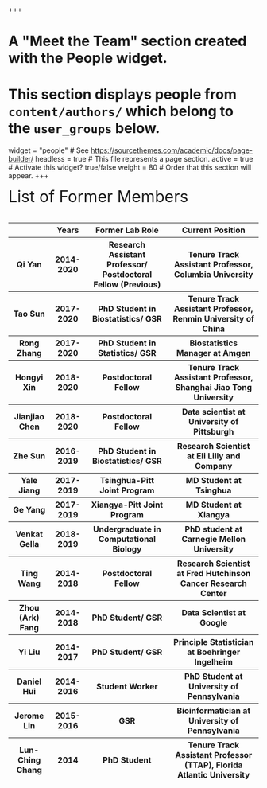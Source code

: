 +++
# A "Meet the Team" section created with the People widget.
# This section displays people from `content/authors/` which belong to the `user_groups` below.

widget = "people"  # See https://sourcethemes.com/academic/docs/page-builder/
headless = true  # This file represents a page section.
active = true  # Activate this widget? true/false
weight = 80  # Order that this section will appear.
+++

<div style="text-align: left"><font size="6"> List of Former Members</font> </div>
<br>
<table class="table">
  <!-- <caption>List of former lab members</caption> -->
  
  <thead class="thead-light">
    <tr>
      <th scope="col"></th>
      <th scope="col">Years</th>
      <th scope="col">Former Lab Role</th>
      <th scope="col">Current Position</th>
    </tr>
  </thead>
  <thead class="thead-light">
    <tr>
      <th scope="col">Qi Yan</th>
      <th scope="col">2014-2020</th>
      <th scope="col">Research Assistant Professor/ Postdoctoral Fellow (Previous)</th>
      <th scope="col">Tenure Track Assistant Professor, Columbia University</th>
    </tr>
  </thead>
  <thead class="thead-light">
    <tr>
      <th scope="col">Tao Sun</th>
      <th scope="col">2017-2020</th>
      <th scope="col">PhD Student in Biostatistics/ GSR</th>
      <th scope="col">Tenure Track Assistant Professor, Renmin University of China</th>
    </tr>
  </thead>
  <thead class="thead-light">
    <tr>
      <th scope="col">Rong Zhang</th>
      <th scope="col">2017-2020</th>
      <th scope="col">PhD Student in Statistics/ GSR</th>
      <th scope="col">Biostatistics Manager at Amgen</th>
    </tr>
  </thead>
  <thead class="thead-light">
    <tr>
      <th scope="col">Hongyi Xin</th>
      <th scope="col">2018-2020</th>
      <th scope="col">Postdoctoral Fellow</th>
      <th scope="col">Tenure Track Assistant Professor, Shanghai Jiao Tong University</th>
    </tr>
  </thead>
  <thead class="thead-light">
    <tr>
      <th scope="col">Jianjiao Chen</th>
      <th scope="col">2018-2020</th>
      <th scope="col">Postdoctoral Fellow</th>
      <th scope="col">Data scientist at University of Pittsburgh</th>
    </tr>
  </thead>
  <thead class="thead-light">
    <tr>
      <th scope="col">Zhe Sun</th>
      <th scope="col">2016-2019</th>
      <th scope="col">PhD Student in Biostatistics/ GSR</th>
      <th scope="col">Research Scientist at Eli Lilly and Company</th>
    </tr>
  </thead>
  <thead class="thead-light">
    <tr>
      <th scope="col">Yale Jiang</th>
      <th scope="col">2017-2019</th>
      <th scope="col">Tsinghua-Pitt Joint Program</th>
      <th scope="col">MD Student at Tsinghua</th>
    </tr>
  </thead>
  <thead class="thead-light">
    <tr>
      <th scope="col">Ge Yang</th>
      <th scope="col">2017-2019</th>
      <th scope="col">Xiangya-Pitt Joint Program</th>
      <th scope="col">MD Student at Xiangya</th>
    </tr>
  </thead>
  <thead class="thead-light">
    <tr>
      <th scope="col">Venkat Gella</th>
      <th scope="col">2018-2019</th>
      <th scope="col">Undergraduate in Computational Biology</th>
      <th scope="col">PhD student at Carnegie Mellon University</th>
    </tr>
  </thead>
  <thead class="thead-light">
    <tr>
      <th scope="col">Ting Wang</th>
      <th scope="col">2014-2018</th>
      <th scope="col">Postdoctoral Fellow</th>
      <th scope="col">Research Scientist at Fred Hutchinson Cancer Research Center</th>
    </tr>
  </thead>
  <thead class="thead-light">
    <tr>
      <th scope="col">Zhou (Ark) Fang</th>
      <th scope="col">2014-2018</th>
      <th scope="col">PhD Student/ GSR</th>
      <th scope="col">Data Scientist at Google</th>
    </tr>
  </thead>
  <thead class="thead-light">
    <tr>
      <th scope="col">Yi Liu</th>
      <th scope="col">2014-2017</th>
      <th scope="col">PhD Student/ GSR</th>
      <th scope="col">Principle Statistician at Boehringer Ingelheim</th>
    </tr>
  </thead>
  <thead class="thead-light">
    <tr>
      <th scope="col">Daniel Hui</th>
      <th scope="col">2014-2016</th>
      <th scope="col">Student Worker</th>
      <th scope="col">PhD Student at University of Pennsylvania</th>
    </tr>
  </thead>
  <thead class="thead-light">
    <tr>
      <th scope="col">Jerome Lin</th>
      <th scope="col">2015-2016</th>
      <th scope="col">GSR</th>
      <th scope="col">Bioinformatician at University of Pennsylvania</th>
    </tr>
  </thead>
  <thead class="thead-light">
    <tr>
      <th scope="col">Lun-Ching Chang</th>
      <th scope="col">2014</th>
      <th scope="col">PhD Student</th>
      <th scope="col">Tenure Track Assistant Professor (TTAP), Florida Atlantic University</th>
    </tr>
  </thead>
  
  
  
  
  
  
<!--
  <tbody class="thead-dark">
    <tr class="table-info">
      <td>Qi Yan</td>
      <td>2014-2020</td>
      <td>Research Assistant Professor/ Postdoctoral Fellow (Previous)</td>
      <td>Tenure Track Assistant Professor, Columbia University</td>
    </tr>
    <tr>
      <td>Tao Sun</td>
      <td>2017-2020</td>
      <td>BIOST PhD Student/ GSR</td>
      <td>Tenure Track Assistant Professor, Renmin University of China</td>
    </tr>
    <tr>
      <td>Rong Zhang</td>
      <td>2017-2020</td>
      <td>PhD Student in Statistics/ GSR</td>
      <td>Biostatistics Manager at Amgen</td>
    </tr>
    <tr>
      <td>Hongyi Xin</td>
      <td>2018-2020</td>
      <td>Postdoctoral Fellow</td>
      <td>Tenure Track Assistant Professor, Shanghai Jiao Tong University</td>
    </tr>
    <tr>
      <td>Jianjiao Chen</td>
      <td>2018-2020</td>
      <td>Postdoctoral Fellow</td>
      <td>Data scientist at University of Pittsburgh</td>
    </tr>
    <tr>
      <td>Zhe Sun</td>
      <td>2016-2019</td>
      <td>PhD Student/ GSR</td>
      <td>Research Scientist at Eli Lilly and Company</td>
    </tr>
    <tr>
      <td>Yale Jiang</td>
      <td>2017-2019</td>
      <td>Tsinghua-Pitt Joint Program</td>
      <td>MD Student at Tsinghua</td>
    </tr>
    <tr>
      <td>Ge Yang</td>
      <td>2017-2019</td>
      <td>Xiangya-Pitt Joint Program</td>
      <td>MD Student at Xiangya</td>
    </tr>
    <tr>
      <td>Venkat Gella</td>
      <td>2018-2019</td>
      <td>Undergraduate in Computational Biology</td>
      <td>PhD student at Carnegie Mellon University</td>
    </tr>
    <tr>
      <td>Ting Wang</td>
      <td>2014-2018</td>
      <td>Postdoctoral Fellow</td>
      <td>Research Scientist at Fred Hutchinson Cancer Research Center</td>
    </tr>
    <tr>
      <td>Zhou (Ark) Fang</td>
      <td>2014-2018</td>
      <td>PhD Student/ GSR</td>
      <td>Data Scientist at Google</td>
    </tr>
    <tr>
      <td>Yi Liu</td>
      <td>2014-2017</td>
      <td>PhD Student/ GSR</td>
      <td>Principle Statistician at Boehringer Ingelheim</td>
    </tr>
    <tr>
      <td>Daniel Hui</td>
      <td>2014-2016</td>
      <td>Student Worker</td>
      <td>PhD Student at University of Pennsylvania</td>
    </tr>
    <tr>
      <td>Jerome Lin</td>
      <td>2015-2016</td>
      <td>GSR</td>
      <td>Bioinformatician at University of Pennsylvania</td>
    </tr>
    <tr>
      <td>Lun-Ching Chang</td>
      <td>2014</td>
      <td>PhD Student</td>
      <td>Tenure Track Assistant Professor (TTAP), Florida Atlantic University</td>
    </tr>
  </tbody>
-->
</table>


